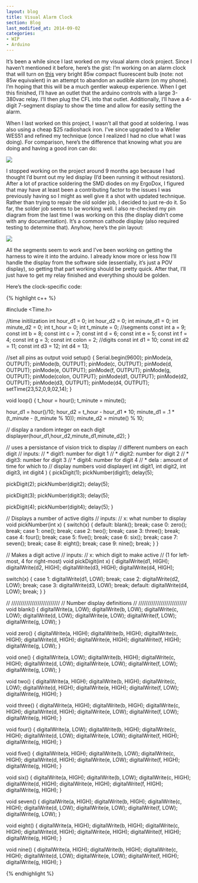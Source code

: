```yaml
---
layout: blog
title: Visual Alarm Clock
section: Blog
last_modified_at: 2014-09-02
categories:
- WIP
- Arduino
---
```


It’s been a while since I last worked on my visual alarm clock project.  Since
I haven’t mentioned it before, here’s the gist:  I’m working on an alarm clock
that will turn on [this][bulb_amazon] very bright 85w compact fluorescent bulb
(note: not 85w equivalent) in an attempt to abandon an audible alarm (on my
phone).  I’m hoping that this will be a much gentler wakeup experience.  When I
get this finished, I’ll have an outlet that the arduino controls with a large
3-380vac relay.  I’ll then plug the CFL into that outlet.  Additionally, I’ll
have a 4-digit 7-segment display to show the time and allow for easily setting
the alarm.

<!--more-->

[bulb_amazon]: http://www.amazon.com/Square-Perfect-3077-Professional-Fluorescent/dp/B000W07Y5M/


When I last worked on this project, I wasn’t all that good at soldering.  I was
also using a cheap $25 radioshack iron.  I’ve since upgraded to a Weller WES51
and refined my technique (once I realized I had no clue what I was doing).  For
comparison, here’s the difference that knowing what you are doing and having a
good iron can do:

<a href="http://i.imgur.com/UxRlyYs.jpg"><img class="full" src="http://i.imgur.com/UxRlyYs.jpg" /></a>

I stopped working on the project around 9 months ago because I had thought I’d
burnt out my led display (I’d been running it without resistors).  After a lot
of practice soldering the SMD diodes on my ErgoDox, I figured that may have at
least been a contributing factor to the issues I was previously having so I
might as well give it a shot with updated technique.  Rather than trying to
repair the old solder job, I decided to just re-do it.  So far, the solder job
seems to be working well.  I also re-checked my pin diagram from the last time
I was working on this (the display didn’t come with any documentation).  It’s a
common cathode display (also required testing to determine that).  Anyhow,
here’s the pin layout:

<a href="http://i.imgur.com/w7NndxA.png"><img class="full" src="http://i.imgur.com/w7NndxA.png" /></a>

All the segments seem to work and I’ve been working on getting the harness to
wire it into the arduino.  I already know more or less how I’ll handle the
display from the software side (essentially, it’s just a POV display), so
getting that part working should be pretty quick.  After that, I’ll just have
to get my relay finished and everything should be golden.

Here’s the clock-specific code:

{% highlight c++ %}

#include <Time.h>

//time initilization
int hour_d1 = 0;
int hour_d2 = 0;
int minute_d1 = 0;
int minute_d2 = 0;
int t_hour = 0;
int t_minute = 0;
//segments
const int a = 9;
const int b = 8;
const int c = 7;
const int d = 6;
const int e = 5;
const int f = 4;
const int g = 3;
const int colon = 2;
//digits
const int d1 = 10;
const int d2 = 11;
const int d3 = 12;
int d4 = 13;

//set all pins as output
void setup()
{
Serial.begin(9600);
pinMode(a, OUTPUT);
pinMode(b, OUTPUT);
pinMode(c, OUTPUT);
pinMode(d, OUTPUT);
pinMode(e, OUTPUT);
pinMode(f, OUTPUT);
pinMode(g, OUTPUT);
pinMode(colon, OUTPUT);
pinMode(d1, OUTPUT);
pinMode(d2, OUTPUT);
pinMode(d3, OUTPUT);
pinMode(d4, OUTPUT);
setTime(23,52,0,9,02,14);
}

void loop()
{
t_hour = hour();
t_minute = minute();

hour_d1 = hour()/10;
hour_d2 = t_hour - hour_d1 * 10;
minute_d1 = .1 * (t_minute - (t_minute % 10));
minute_d2 = minute() % 10;

// display a random integer on each digit
displayer(hour_d1,hour_d2,minute_d1,minute_d2);
}

// uses a persistance of vision trick to display
// different numbers on each digit
// inputs:
// * digit1: number for digit 1
// * digit2: number for digit 2
// * digit3: number for digit 3
// * digit4: number for digit 4
// * dela : amount of time for which to
//          display numbers
void displayer(
    int digit1,
    int digit2,
    int digit3,
    int digit4
)
{
pickDigit(1);
pickNumber(digit1);
delay(5);

pickDigit(2);
pickNumber(digit2);
delay(5);

pickDigit(3);
pickNumber(digit3);
delay(5);

pickDigit(4);
pickNumber(digit4);
delay(5);
}

// Displays a number of active digits
// inputs:
// x: what number to display
void pickNumber(int x)
{
switch(x)
{
default: blank(); break;
case 0: zero(); break;
case 1: one(); break;
case 2: two(); break;
case 3: three(); break;
case 4: four(); break;
case 5: five(); break;
case 6: six(); break;
case 7: seven(); break;
case 8: eight(); break;
case 9: nine(); break;
}
}

// Makes a digit active
// inputs:
// x: which digit to make active
// (1 for left-most, 4 for right-most)
void pickDigit(int x)
{
digitalWrite(d1, HIGH);
digitalWrite(d2, HIGH);
digitalWrite(d3, HIGH);
digitalWrite(d4, HIGH);

switch(x)
{
case 1: digitalWrite(d1, LOW); break;
case 2: digitalWrite(d2, LOW); break;
case 3: digitalWrite(d3, LOW); break;
default: digitalWrite(d4, LOW); break;
}
}

// //////////////////////////
// Number display definitions
// //////////////////////////
void blank()
{
digitalWrite(a, LOW);
digitalWrite(b, LOW);
digitalWrite(c, LOW);
digitalWrite(d, LOW);
digitalWrite(e, LOW);
digitalWrite(f, LOW);
digitalWrite(g, LOW);
}

void zero()
{
digitalWrite(a, HIGH);
digitalWrite(b, HIGH);
digitalWrite(c, HIGH);
digitalWrite(d, HIGH);
digitalWrite(e, HIGH);
digitalWrite(f, HIGH);
digitalWrite(g, LOW);
}

void one()
{
digitalWrite(a, LOW);
digitalWrite(b, HIGH);
digitalWrite(c, HIGH);
digitalWrite(d, LOW);
digitalWrite(e, LOW);
digitalWrite(f, LOW);
digitalWrite(g, LOW);
}

void two()
{
digitalWrite(a, HIGH);
digitalWrite(b, HIGH);
digitalWrite(c, LOW);
digitalWrite(d, HIGH);
digitalWrite(e, HIGH);
digitalWrite(f, LOW);
digitalWrite(g, HIGH);
}

void three()
{
digitalWrite(a, HIGH);
digitalWrite(b, HIGH);
digitalWrite(c, HIGH);
digitalWrite(d, HIGH);
digitalWrite(e, LOW);
digitalWrite(f, LOW);
digitalWrite(g, HIGH);
}

void four()
{
digitalWrite(a, LOW);
digitalWrite(b, HIGH);
digitalWrite(c, HIGH);
digitalWrite(d, LOW);
digitalWrite(e, LOW);
digitalWrite(f, HIGH);
digitalWrite(g, HIGH);
}

void five()
{
digitalWrite(a, HIGH);
digitalWrite(b, LOW);
digitalWrite(c, HIGH);
digitalWrite(d, HIGH);
digitalWrite(e, LOW);
digitalWrite(f, HIGH);
digitalWrite(g, HIGH);
}

void six()
{
digitalWrite(a, HIGH);
digitalWrite(b, LOW);
digitalWrite(c, HIGH);
digitalWrite(d, HIGH);
digitalWrite(e, HIGH);
digitalWrite(f, HIGH);
digitalWrite(g, HIGH);
}

void seven()
{
digitalWrite(a, HIGH);
digitalWrite(b, HIGH);
digitalWrite(c, HIGH);
digitalWrite(d, LOW);
digitalWrite(e, LOW);
digitalWrite(f, LOW);
digitalWrite(g, LOW);
}

void eight()
{
digitalWrite(a, HIGH);
digitalWrite(b, HIGH);
digitalWrite(c, HIGH);
digitalWrite(d, HIGH);
digitalWrite(e, HIGH);
digitalWrite(f, HIGH);
digitalWrite(g, HIGH);
}

void nine()
{
digitalWrite(a, HIGH);
digitalWrite(b, HIGH);
digitalWrite(c, HIGH);
digitalWrite(d, LOW);
digitalWrite(e, LOW);
digitalWrite(f, HIGH);
digitalWrite(g, HIGH);
}

{% endhighlight %}
